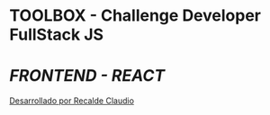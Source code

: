 # TOOLBOX - Challenge Developer FullStack JS 
# _FRONTEND - REACT_
[Desarrollado por Recalde Claudio](https://cr.net.ar)